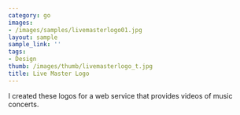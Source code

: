 ```yaml
---
category: go
images:
- /images/samples/livemasterlogo01.jpg
layout: sample
sample_link: ''
tags:
- Design
thumb: /images/thumb/livemasterlogo_t.jpg
title: Live Master Logo
---
```

I created these logos for a web service that provides videos of music concerts.